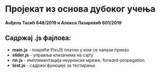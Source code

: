 # Пројекат из основа дубоког учења
#### Анђела Тасић 648/2019 и Алекса Лазаревић 601/2019

## Садржај .js фајлова:
- __main.js__ - покреће PixiJS платно у ком се налази приказ
- __slider.js__ - управља клизачима на сајту
- __nn.js__ - имплементација неуронске мреже, forward-propagation
- __test.js__ - садржи функције за тестирање